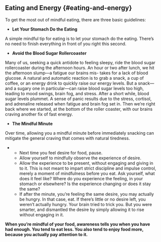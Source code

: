 ## Eating and Energy {#eating-and-energy}

To get the most out of mindful eating, there are three basic guidelines:

*   **Let Your Stomach Do the Eating**

A simple mindful tip for eating is to let your stomach do the eating. There’s no need to finish everything in front of you right this second.

*   **Avoid the Blood Sugar Rollercoaster**

Many of us, seeking a quick antidote to feeling sleepy, ride the blood sugar rollercoaster during the afternoon hours. An hour or two after lunch, we hit the afternoon slump—a fatigue our brains mis- takes for a lack of blood glucose. A natural and automatic reaction is to grab a snack, a cup of coffee, or an energy drink to quickly raise our energy levels. But a snack—and a sugary one in particular—can raise blood sugar levels too high, leading to mood swings, brain fog, and stress. After a short while, blood sugar levels plummet. A sense of panic results due to the stress, cortisol, and adrenaline released when fatigue and brain fog set in. Then we’re right back where we started, at the bottom of the roller coaster, with our brains craving another fix of fast energy.

*   **The Mindful Minute**

Over time, allowing you a mindful minute before immediately snacking can mitigate the general craving that comes with natural tiredness.

*   *   Next time you feel desire for food, pause.
    *   Allow yourself to mindfully observe the experience of desire.
    *   Allow the experience to be present, without engaging and giving in to it. This is not meant to impart strict discipline and impulse control, merely a moment of mindfulness before you eat. Ask yourself, what does it feel like? Where do you experience the feeling, in your stomach or elsewhere? Is the experience changing or does it stay the same?
    *   If after the minute, you’re feeling the same desire, you may actually be hungry. In that case, eat. If there’s little or no desire left, you weren’t actually hungry. Your brain tried to trick you. But you were smarter, and dismantled the desire by simply allowing it to rise without engaging in it.

**When you’re mindful of your food, awareness tells you when you have had enough. You tend to eat less. You also tend to enjoy food more, because you actually pay attention to it.**